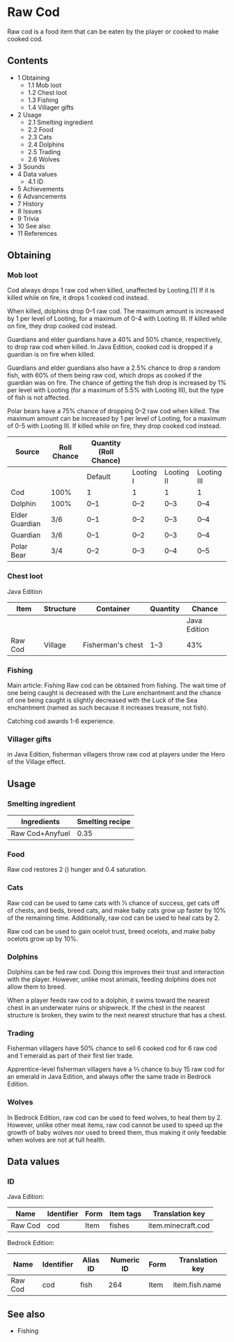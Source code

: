 # Raw Cod
Raw cod is a food item that can be eaten by the player or cooked to make cooked cod.

## Contents
- 1 Obtaining
	- 1.1 Mob loot
	- 1.2 Chest loot
	- 1.3 Fishing
	- 1.4 Villager gifts
- 2 Usage
	- 2.1 Smelting ingredient
	- 2.2 Food
	- 2.3 Cats
	- 2.4 Dolphins
	- 2.5 Trading
	- 2.6 Wolves
- 3 Sounds
- 4 Data values
	- 4.1 ID
- 5 Achievements
- 6 Advancements
- 7 History
- 8 Issues
- 9 Trivia
- 10 See also
- 11 References

## Obtaining
### Mob loot
Cod always drops 1 raw cod when killed, unaffected by Looting.[1] If it is killed while on fire, it drops 1 cooked cod instead.

When killed, dolphins drop 0–1 raw cod. The maximum amount is increased by 1 per level of Looting, for a maximum of 0-4 with Looting III. If killed while on fire, they drop cooked cod instead.

Guardians and elder guardians have a 40% and 50% chance, respectively, to drop raw cod when killed. In Java Edition, cooked cod is dropped if a guardian is on fire when killed.

Guardians and elder guardians also have a 2.5% chance to drop a random fish, with 60% of them being raw cod, which drops as cooked if the guardian was on fire. The chance of getting the fish drop is increased by 1% per level with Looting (for a maximum of 5.5% with Looting III), but the type of fish is not affected.

Polar bears have a 75% chance of dropping 0–2 raw cod when killed. The maximum amount can be increased by 1 per level of Looting, for a maximum of 0-5 with Looting III. If killed while on fire, they drop cooked cod instead.

| Source         | Roll Chance | Quantity (Roll Chance) |           |            |             |
|----------------|-------------|------------------------|-----------|------------|-------------|
|                |             | Default                | Looting I | Looting II | Looting III |
| Cod            | 100%        | 1                      | 1         | 1          | 1           |
| Dolphin        | 100%        | 0–1                    | 0–2       | 0–3        | 0–4         |
| Elder Guardian | 3/6         | 0–1                    | 0–2       | 0–3        | 0–4         |
| Guardian       | 3/6         | 0–1                    | 0–2       | 0–3        | 0–4         |
| Polar Bear     | 3/4         | 0–2                    | 0–3       | 0–4        | 0–5         |

### Chest loot
Java Edition

| Item    | Structure | Container         | Quantity | Chance       |
|---------|-----------|-------------------|----------|--------------|
|         |           |                   |          | Java Edition |
| Raw Cod | Village   | Fisherman's chest | 1–3      | 43%          |

### Fishing
Main article: Fishing
Raw cod can be obtained from fishing. The wait time of one being caught is decreased with the Lure enchantment and the chance of one being caught is slightly decreased with the Luck of the Sea enchantment (named as such because it increases treasure, not fish).

Catching cod awards 1-6 experience.

### Villager gifts
in Java Edition, fisherman villagers throw raw cod at players under the Hero of the Village effect.

## Usage
### Smelting ingredient
| Ingredients     | Smelting recipe |
|-----------------|-----------------|
| Raw Cod+Anyfuel | 0.35            |

### Food
Raw cod restores 2 () hunger and 0.4 saturation.

### Cats
Raw cod can be used to tame cats with 1⁄3 chance of success, get cats off of chests, and beds, breed cats, and make baby cats grow up faster by 10% of the remaining time. Additionally, raw cod can be used to heal cats by 2.

Raw cod can be used to gain ocelot trust, breed ocelots, and make baby ocelots grow up by 10%. 

### Dolphins
Dolphins can be fed raw cod. Doing this improves their trust and interaction with the player. However, unlike most animals, feeding dolphins does not allow them to breed.

When a player feeds raw cod to a dolphin, it swims toward the nearest chest in an underwater ruins or shipwreck. If the chest in the nearest structure is broken, they swim to the next nearest structure that has a chest.

### Trading
Fisherman villagers have 50% chance to sell 6 cooked cod for 6 raw cod and 1 emerald as part of their first tier trade.

Apprentice-level fisherman villagers have a 2⁄3 chance to buy 15 raw cod for an emerald in Java Edition, and always offer the same trade in Bedrock Edition.

### Wolves
In Bedrock Edition, raw cod can be used to feed wolves, to heal them by 2. However, unlike other meat items, raw cod cannot be used to speed up the growth of baby wolves nor used to breed them, thus making it only feedable when wolves are not at full health.

## Data values
### ID
Java Edition:

| Name    | Identifier | Form | Item tags | Translation key    |
|---------|------------|------|-----------|--------------------|
| Raw Cod | cod        | Item | fishes    | item.minecraft.cod |

Bedrock Edition:

| Name    | Identifier | Alias ID | Numeric ID | Form | Translation key |
|---------|------------|----------|------------|------|-----------------|
| Raw Cod | cod        | fish     | 264        | Item | item.fish.name  |

## See also
- Fishing


